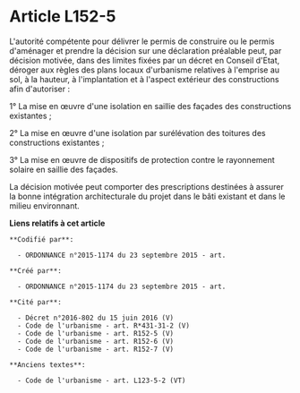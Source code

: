 # Article L152-5

L'autorité compétente pour délivrer le permis de construire ou le permis d'aménager et prendre la décision sur une
déclaration préalable peut, par décision motivée, dans des limites fixées par un décret en Conseil d'Etat, déroger aux règles
des plans locaux d'urbanisme relatives à l'emprise au sol, à la hauteur, à l'implantation et à l'aspect extérieur des
constructions afin d'autoriser :

1° La mise en œuvre d'une isolation en saillie des façades des constructions existantes ;

2° La mise en œuvre d'une isolation par surélévation des toitures des constructions existantes ;

3° La mise en œuvre de dispositifs de protection contre le rayonnement solaire en saillie des façades.

La décision motivée peut comporter des prescriptions destinées à assurer la bonne intégration architecturale du projet dans
le bâti existant et dans le milieu environnant.

**Liens relatifs à cet article**

	**Codifié par**:

	  - ORDONNANCE n°2015-1174 du 23 septembre 2015 - art.

	**Créé par**:

	  - ORDONNANCE n°2015-1174 du 23 septembre 2015 - art.

	**Cité par**:

	  - Décret n°2016-802 du 15 juin 2016 (V)
	  - Code de l'urbanisme - art. R*431-31-2 (V)
	  - Code de l'urbanisme - art. R152-5 (V)
	  - Code de l'urbanisme - art. R152-6 (V)
	  - Code de l'urbanisme - art. R152-7 (V)

	**Anciens textes**:

	  - Code de l'urbanisme - art. L123-5-2 (VT)
